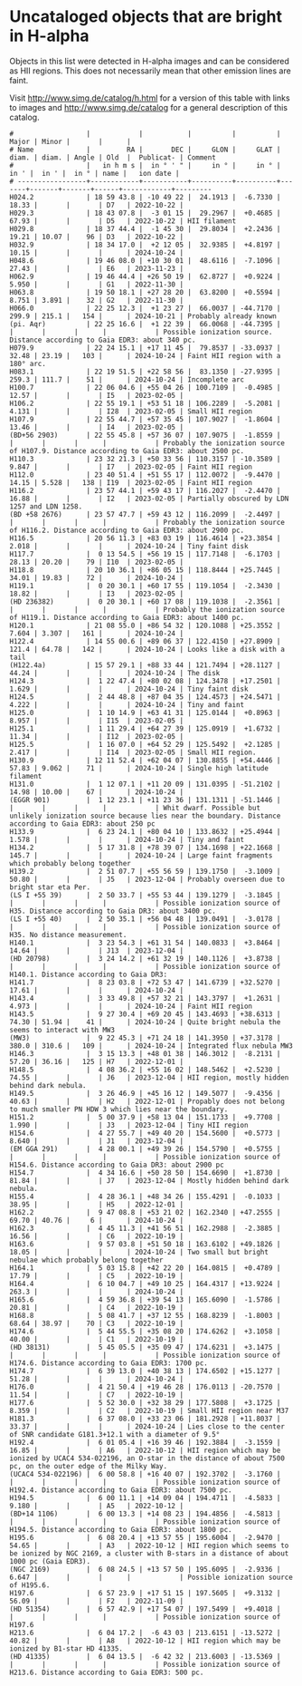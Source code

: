 # Uncataloged objects that are bright in H-alpha

Objects in this list were detected in H-alpha images and can be considered as HII regions.
This does not necessarily mean that other emission lines are faint.

Visit <http://www.simg.de/catalog/h.html> for a version of this table with links
to images and <http://www.simg.de/catalog> for a general description of this
catalog.

    #                  |            |           |          |          | Major | Minor |       |      |
    # Name             |         RA |       DEC |     GLON |     GLAT | diam. | diam. | Angle | Old  |  Publicat- | Comment
    #                  |   in h m s |  in ° ' " |     in ° |     in ° |  in ' |  in ' |  in ° | name |   ion date |
    # -----------------+------------+-----------+----------+----------+-------+-------+-------+------+------------+---------
    H024.2             | 18 59 43.8 | -10 49 22 |  24.1913 |  -6.7330 | 18.33 |       |       | D7   | 2022-10-22 | 
    H029.3             | 18 43 07.8 |  -3 01 15 |  29.2967 |  +0.4685 | 67.93 |       |       | D5   | 2022-10-22 | HII filament
    H029.8             | 18 37 44.4 |  -1 45 30 |  29.8034 |  +2.2436 | 19.21 | 10.07 |    96 | D3   | 2022-10-22 | 
    H032.9             | 18 34 17.0 |  +2 12 05 |  32.9385 |  +4.8197 | 10.15 |       |       |      | 2024-10-24 | 
    H048.6             | 19 46 08.0 | +10 30 01 |  48.6116 |  -7.1096 | 27.43 |       |       | E6   | 2023-11-23 | 
    H062.9             | 19 46 44.4 | +26 50 19 |  62.8727 |  +0.9224 | 5.950 |       |       | G1   | 2022-11-30 | 
    H063.8             | 19 50 18.1 | +27 28 20 |  63.8200 |  +0.5594 | 8.751 | 3.891 |    32 | G2   | 2022-11-30 | 
    H066.0             | 22 25 12.3 |  +1 23 27 |  66.0037 | -44.7170 | 299.9 | 215.1 |   154 |      | 2024-10-21 | Probably already known
    (pi. Aqr)          | 22 25 16.6 |  +1 22 39 |  66.0068 | -44.7395 |       |       |       |      |            | Possible ionization source. Distance according to Gaia EDR3: about 340 pc.
    H079.9             | 22 24 15.1 | +17 11 45 |  79.8537 | -33.0937 | 32.48 | 23.19 |   103 |      | 2024-10-24 | Faint HII region with a 180° arc.
    H083.1             | 22 19 51.5 | +22 58 56 |  83.1350 | -27.9395 | 259.3 | 111.7 |    51 |      | 2024-10-24 | Incomplete arc
    H100.7             | 22 06 04.6 | +55 04 26 | 100.7109 |  -0.4985 | 12.57 |       |       | I5   | 2023-02-05 | 
    H106.2             | 22 55 19.1 | +53 51 18 | 106.2289 |  -5.2081 | 4.131 |       |       | I28  | 2023-02-05 | Small HII region
    H107.9             | 22 55 44.7 | +57 35 45 | 107.9027 |  -1.8604 | 13.46 |       |       | I4   | 2023-02-05 | 
    (BD+56 2903)       | 22 55 45.8 | +57 36 07 | 107.9075 |  -1.8559 |       |       |       |      |            | Probably the ionization source of H107.9. Distance according to Gaia EDR3: about 2500 pc.
    H110.3             | 23 32 21.3 | +50 33 56 | 110.3157 | -10.3589 | 9.847 |       |       | I7   | 2023-02-05 | Faint HII region
    H112.0             | 23 40 51.4 | +51 55 17 | 112.0072 |  -9.4470 | 14.15 | 5.528 |   138 | I19  | 2023-02-05 | Faint HII region
    H116.2             | 23 57 44.1 | +59 43 17 | 116.2027 |  -2.4470 | 16.88 |       |       | I2   | 2023-02-05 | Partially obscured by LDN 1257 and LDN 1258.
    (BD +58 2676)      | 23 57 47.7 | +59 43 12 | 116.2099 |  -2.4497 |       |       |       |      |            | Probably the ionization source of H116.2. Distance according to Gaia EDR3: about 2900 pc.
    H116.5             | 20 56 11.3 | +83 03 19 | 116.4614 | +23.3854 | 2.018 |       |       |      | 2024-10-24 | Tiny faint disk
    H117.7             |  0 13 54.5 | +56 19 15 | 117.7148 |  -6.1703 | 28.13 | 20.20 |    79 | I10  | 2023-02-05 | 
    H118.8             | 20 10 36.1 | +86 05 15 | 118.8444 | +25.7445 | 34.01 | 19.83 |    72 |      | 2024-10-24 | 
    H119.1             |  0 20 30.1 | +60 17 55 | 119.1054 |  -2.3430 | 18.82 |       |       | I3   | 2023-02-05 | 
    (HD 236382)        |  0 20 30.1 | +60 17 08 | 119.1038 |  -2.3561 |       |       |       |      |            | Probably the ionization source of H119.1. Distance according to Gaia EDR3: about 1400 pc.
    H120.1             | 21 08 55.0 | +86 54 32 | 120.1088 | +25.3552 | 7.604 | 3.307 |   161 |      | 2024-10-24 | 
    H122.4             | 14 55 00.6 | +89 06 37 | 122.4150 | +27.8909 | 121.4 | 64.78 |   142 |      | 2024-10-24 | Looks like a disk with a tail
    (H122.4a)          | 15 57 29.1 | +88 33 44 | 121.7494 | +28.1127 | 44.24 |       |       |      | 2024-10-24 | The disk
    H124.3             |  1 22 47.4 | +80 02 08 | 124.3478 | +17.2501 | 1.629 |       |       |      | 2024-10-24 | Tiny faint disk
    H124.5             |  2 44 48.8 | +87 04 35 | 124.4573 | +24.5471 | 4.222 |       |       |      | 2024-10-24 | Tiny and faint
    H125.0             |  1 10 14.9 | +63 41 31 | 125.0144 |  +0.8963 | 8.957 |       |       | I15  | 2023-02-05 | 
    H125.1             |  1 11 29.4 | +64 27 39 | 125.0919 |  +1.6732 | 11.34 |       |       | I12  | 2023-02-05 | 
    H125.5             |  1 16 07.0 | +64 52 29 | 125.5492 |  +2.1285 | 2.417 |       |       | I14  | 2023-02-05 | Small HII region.
    H130.9             | 12 11 52.4 | +62 04 07 | 130.8855 | +54.4446 | 57.83 | 9.062 |    71 |      | 2024-10-24 | Single high latitude filament
    H131.0             |  1 12 07.1 | +11 20 09 | 131.0395 | -51.2102 | 14.98 | 10.00 |    67 |      | 2024-10-24 | 
    (EGGR 901)         |  1 12 23.1 | +11 23 36 | 131.1311 | -51.1446 |       |       |       |      |            | Whit dwarf. Possible but unlikely ionization source because lies near the boundary. Distance according to Gaia EDR3: about 250 pc
    H133.9             |  6 23 24.1 | +80 04 10 | 133.8632 | +25.4944 | 1.578 |       |       |      | 2024-10-24 | Tiny and faint
    H134.2             |  5 17 31.8 | +78 39 07 | 134.1698 | +22.1668 | 145.7 |       |       |      | 2024-10-24 | Large faint fragments which probably belong together
    H139.2             |  2 51 07.7 | +55 56 59 | 139.1750 |  -3.1009 | 50.80 |       |       | J5   | 2023-12-04 | Probably overseen due to bright star eta Per.
    (LS I +55 39)      |  2 50 33.7 | +55 53 44 | 139.1279 |  -3.1845 |       |       |       |      |            | Possible ionization source of H35. Distance according to Gaia DR3: about 3400 pc.
    (LS I +55 40)      |  2 50 35.1 | +56 04 48 | 139.0491 |  -3.0178 |       |       |       |      |            | Possible ionization source of H35. No distance measurement.
    H140.1             |  3 23 54.3 | +61 31 54 | 140.0833 |  +3.8464 | 14.64 |       |       | J13  | 2023-12-04 | 
    (HD 20798)         |  3 24 14.2 | +61 32 19 | 140.1126 |  +3.8738 |       |       |       |      |            | Possible ionization source of H140.1. Distance according to Gaia DR3: 
    H141.7             |  8 23 03.8 | +72 53 47 | 141.6739 | +32.5270 | 17.61 |       |       |      | 2024-10-24 | 
    H143.4             |  3 33 49.8 | +57 32 21 | 143.3797 |  +1.2631 | 4.973 |       |       |      | 2024-10-24 | Faint HII region
    H143.5             |  9 27 30.4 | +69 20 45 | 143.4693 | +38.6313 | 74.30 | 51.94 |    41 |      | 2024-10-24 | Quite bright nebula the seems to interact with MW3
    (MW3)              |  9 22 45.3 | +71 24 18 | 141.3950 | +37.3178 | 380.0 | 310.6 |   109 |      | 2024-10-24 | Integrated flux nebula MW3
    H146.3             |  3 15 13.3 | +48 01 38 | 146.3012 |  -8.2131 | 57.20 | 36.16 |   125 | H7   | 2022-12-01 | 
    H148.5             |  4 08 36.2 | +55 16 02 | 148.5462 |  +2.5230 | 74.55 |       |       | J6   | 2023-12-04 | HII region, mostly hidden behind dark nebula.
    H149.5             |  3 26 46.9 | +45 16 12 | 149.5077 |  -9.4356 | 40.63 |       |       | H2   | 2022-12-01 | Propably does not belong to much smaller PN HDW 3 which lies near the boundary.
    H151.2             |  5 00 37.9 | +58 13 04 | 151.1733 |  +9.7708 | 1.990 |       |       | J3   | 2023-12-04 | Tiny HII region
    H154.6             |  4 27 55.7 | +49 40 20 | 154.5600 |  +0.5773 | 8.640 |       |       | J1   | 2023-12-04 | 
    (EM GGA 291)       |  4 28 00.1 | +49 39 26 | 154.5790 |  +0.5755 |       |       |       |      |            | Possible ionization source of H154.6. Distance according to Gaia DR3: about 2900 pc
    H154.7             |  4 34 16.6 | +50 28 50 | 154.6690 |  +1.8730 | 81.84 |       |       | J7   | 2023-12-04 | Mostly hidden behind dark nebula.
    H155.4             |  4 28 36.1 | +48 34 26 | 155.4291 |  -0.1033 | 38.95 |       |       | H5   | 2022-12-01 | 
    H162.2             |  9 47 08.8 | +53 21 02 | 162.2340 | +47.2555 | 69.70 | 40.76 |     6 |      | 2024-10-24 | 
    H162.3             |  4 45 11.3 | +41 56 51 | 162.2988 |  -2.3885 | 16.56 |       |       | C6   | 2022-10-19 | 
    H163.6             |  9 57 03.8 | +51 50 18 | 163.6102 | +49.1826 | 18.05 |       |       |      | 2024-10-24 | Two small but bright nebulae which probably belong together
    H164.1             |  5 03 15.8 | +42 22 20 | 164.0815 |  +0.4789 | 17.79 |       |       | C5   | 2022-10-19 | 
    H164.4             |  6 10 04.7 | +49 10 25 | 164.4317 | +13.9224 | 263.3 |       |       |      | 2024-10-24 | 
    H165.6             |  4 59 36.8 | +39 54 13 | 165.6090 |  -1.5786 | 20.81 |       |       | C4   | 2022-10-19 | 
    H168.8             |  5 08 41.7 | +37 12 55 | 168.8239 |  -1.8003 | 68.64 | 38.97 |    70 | C3   | 2022-10-19 | 
    H174.6             |  5 44 55.5 | +35 08 20 | 174.6262 |  +3.1058 | 40.00 |       |       | C1   | 2022-10-19 | 
    (HD 38131)         |  5 45 05.5 | +35 09 47 | 174.6231 |  +3.1475 |       |       |       |      |            | Possible ionization source of H174.6. Distance according to Gaia EDR3: 1700 pc.
    H174.7             |  6 39 13.0 | +40 38 13 | 174.6502 | +15.1277 | 51.28 |       |       |      | 2024-10-24 | 
    H176.0             |  4 21 50.4 | +19 46 28 | 176.0113 | -20.7570 | 11.54 |       |       | C7   | 2022-10-19 | 
    H177.6             |  5 52 30.0 | +32 38 29 | 177.5808 |  +3.1725 | 8.359 |       |       | C2   | 2022-10-19 | Small HII region near M37
    H181.3             |  6 37 08.0 | +33 23 06 | 181.2928 | +11.8037 | 33.37 |       |       |      | 2024-10-24 | Lies close to the center of SNR candidate G181.3+12.1 with a diameter of 9.5°
    H192.4             |  6 01 05.4 | +16 39 46 | 192.3884 |  -3.1559 | 16.85 |       |       | A6   | 2022-10-12 | HII region which may be ionized by UCAC4 534-022196, an O-star in the distance of about 7500 pc, on the outer edge of the Milky Way.
    (UCAC4 534-022196) |  6 00 58.8 | +16 40 07 | 192.3702 |  -3.1760 |       |       |       |      |            | Possible ionization source of H192.4. Distance according to Gaia EDR3: about 7500 pc.
    H194.5             |  6 00 11.1 | +14 09 04 | 194.4711 |  -4.5833 | 9.180 |       |       | A5   | 2022-10-12 | 
    (BD+14 1106)       |  6 00 13.3 | +14 08 23 | 194.4856 |  -4.5813 |       |       |       |      |            | Possible ionization source of H194.5. Distance according to Gaia EDR3: about 1800 pc.
    H195.6             |  6 08 20.4 | +13 57 55 | 195.6004 |  -2.9470 | 54.65 |       |       | A3   | 2022-10-12 | HII region which seems to be ionized by NGC 2169, a cluster with B-stars in a distance of about 1000 pc (Gaia EDR3).
    (NGC 2169)         |  6 08 24.5 | +13 57 50 | 195.6095 |  -2.9336 | 6.647 |       |       |      |            | Possible ionization source of H195.6.
    H197.6             |  6 57 23.9 | +17 51 15 | 197.5605 |  +9.3132 | 56.09 |       |       | F2   | 2022-11-09 | 
    (HD 51354)         |  6 57 42.9 | +17 54 07 | 197.5499 |  +9.4018 |       |       |       |      |            | Possible ionization source of H197.6
    H213.6             |  6 04 17.2 |  -6 43 03 | 213.6151 | -13.5272 | 40.82 |       |       | A8   | 2022-10-12 | HII region which may be ionized by B1-star HD 41335.
    (HD 41335)         |  6 04 13.5 |  -6 42 32 | 213.6003 | -13.5369 |       |       |       |      |            | Possible ionization source of H213.6. Distance according to Gaia EDR3: 500 pc.
                                                                               
